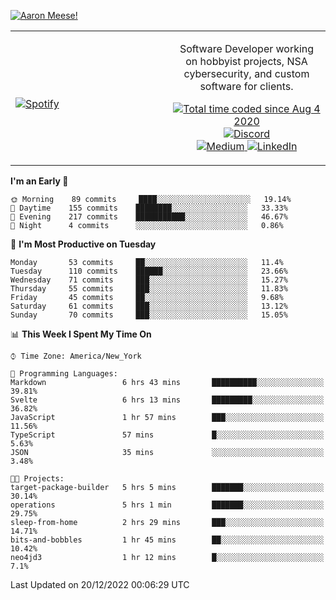 [![Aaron Meese!](https://user-images.githubusercontent.com/17814535/88975338-a2aabf00-d27f-11ea-963f-8a19608716b4.png)](https://github.com/ajmeese7/readme-ascii "README ASCII")

<!-- Modified from project here: https://github.com/novatorem/novatorem -->
<table width="100%">
  <tr>
  <td width="50%">

&nbsp; <br> [![Spotify](https://ajmeese7.vercel.app/api/spotify)](https://open.spotify.com/user/ajmeese)

  </td>
  <td width="50%">
    <p align="center">
    Software Developer working on hobbyist projects, NSA cybersecurity, and custom software for clients.
    </p>
    <p align="center">
      <a href="https://wakatime.com/@f726891d-3b02-46cd-9b60-e8c59f9e2b14">
        <img src="https://wakatime.com/badge/user/f726891d-3b02-46cd-9b60-e8c59f9e2b14.svg" alt="Total time coded since Aug 4 2020" title="WakaTime" />
      </a>
      <a href="http://link.aaronmeese.com/discord">
        <img src="https://img.shields.io/badge/discord-ajmeese7%234835-369?style=flat-square&logo=discord&logoColor=white&color=purple" alt="Discord" title="Discord">
      </a>
      <br />
      <a href="https://link.aaronmeese.com/medium">
        <img src="https://img.shields.io/badge/medium-ajmeese7-1DB954?style=flat-square&logo=medium&logoColor=white" alt="Medium" title="Medium">
      </a>
      <a href="https://link.aaronmeese.com/linkedin">
        <img src="https://img.shields.io/badge/linkedIn-aaronmeese-1DB954?style=flat-square&logo=linkedin&logoColor=white&color=blue" alt="LinkedIn" title="LinkedIn">
      </a>
    </p>
  </td>

</table>

[//]: <> (The `&nbsp;` is to have Aphelion take up more space)

<!--START_SECTION:waka-->
**I'm an Early 🐤** 

```text
🌞 Morning    89 commits     ████░░░░░░░░░░░░░░░░░░░░░   19.14% 
🌆 Daytime    155 commits    ████████░░░░░░░░░░░░░░░░░   33.33% 
🌃 Evening    217 commits    ███████████░░░░░░░░░░░░░░   46.67% 
🌙 Night      4 commits      ░░░░░░░░░░░░░░░░░░░░░░░░░   0.86%

```
📅 **I'm Most Productive on Tuesday** 

```text
Monday       53 commits     ██░░░░░░░░░░░░░░░░░░░░░░░   11.4% 
Tuesday      110 commits    ██████░░░░░░░░░░░░░░░░░░░   23.66% 
Wednesday    71 commits     ███░░░░░░░░░░░░░░░░░░░░░░   15.27% 
Thursday     55 commits     ███░░░░░░░░░░░░░░░░░░░░░░   11.83% 
Friday       45 commits     ██░░░░░░░░░░░░░░░░░░░░░░░   9.68% 
Saturday     61 commits     ███░░░░░░░░░░░░░░░░░░░░░░   13.12% 
Sunday       70 commits     ███░░░░░░░░░░░░░░░░░░░░░░   15.05%

```


📊 **This Week I Spent My Time On** 

```text
⌚︎ Time Zone: America/New_York

💬 Programming Languages: 
Markdown                 6 hrs 43 mins       ██████████░░░░░░░░░░░░░░░   39.81% 
Svelte                   6 hrs 13 mins       █████████░░░░░░░░░░░░░░░░   36.82% 
JavaScript               1 hr 57 mins        ███░░░░░░░░░░░░░░░░░░░░░░   11.56% 
TypeScript               57 mins             █░░░░░░░░░░░░░░░░░░░░░░░░   5.63% 
JSON                     35 mins             ░░░░░░░░░░░░░░░░░░░░░░░░░   3.48%

🐱‍💻 Projects: 
target-package-builder   5 hrs 5 mins        ███████░░░░░░░░░░░░░░░░░░   30.14% 
operations               5 hrs 1 min         ███████░░░░░░░░░░░░░░░░░░   29.75% 
sleep-from-home          2 hrs 29 mins       ███░░░░░░░░░░░░░░░░░░░░░░   14.71% 
bits-and-bobbles         1 hr 45 mins        ██░░░░░░░░░░░░░░░░░░░░░░░   10.42% 
neo4jd3                  1 hr 12 mins        █░░░░░░░░░░░░░░░░░░░░░░░░   7.1%

```


 Last Updated on 20/12/2022 00:06:29 UTC
<!--END_SECTION:waka-->
